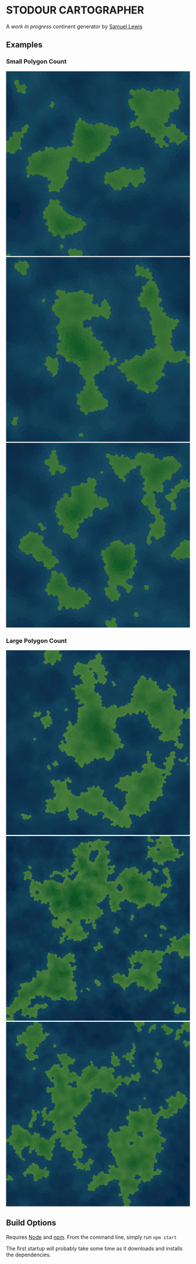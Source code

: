 # STODOUR CARTOGRAPHER
A *work in progress* continent generator by [Samuel Lewis](https://github.com/samuel-lewis)

## Examples

### Small Polygon Count
![](https://github.com/Samuel-Lewis/StodourCartographer/blob/master/docs/images/small01.png)
![](https://github.com/Samuel-Lewis/StodourCartographer/blob/master/docs/images/small02.png)
![](https://github.com/Samuel-Lewis/StodourCartographer/blob/master/docs/images/small03.png)

### Large Polygon Count
![](https://github.com/Samuel-Lewis/StodourCartographer/blob/master/docs/images/large01.png)
![](https://github.com/Samuel-Lewis/StodourCartographer/blob/master/docs/images/large02.png)
![](https://github.com/Samuel-Lewis/StodourCartographer/blob/master/docs/images/large03.png)

## Build Options
Requires [Node](https://nodejs.org/) and [npm](https://www.npmjs.com/). From the command line, simply run
```npm start```

The first startup will probably take some time as it downloads and installs the dependencies.
